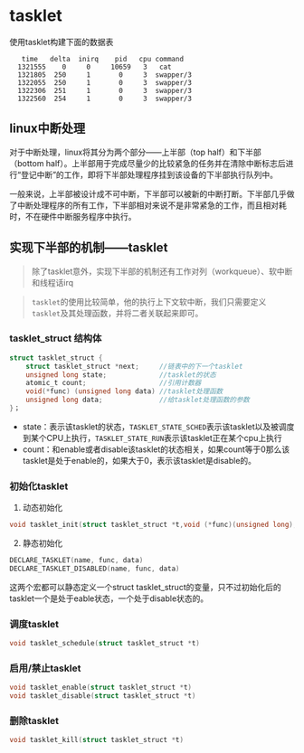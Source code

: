 # tasklet

使用tasklet构建下面的数据表
```
   time   delta  inirq    pid   cpu command
  1321555    0     0     10659   3   cat
  1321805  250     1       0     3  swapper/3
  1322055  250     1       0     3  swapper/3
  1322306  251     1       0     3  swapper/3
  1322560  254     1       0     3  swapper/3

```

## linux中断处理

对于中断处理，linux将其分为两个部分——上半部（top half）和下半部（bottom half）。上半部用于完成尽量少的比较紧急的任务并在清除中断标志后进行“登记中断”的工作，即将下半部处理程序挂到该设备的下半部执行队列中。

一般来说，上半部被设计成不可中断，下半部可以被新的中断打断。下半部几乎做了中断处理程序的所有工作，下半部相对来说不是非常紧急的工作，而且相对耗时，不在硬件中断服务程序中执行。

## 实现下半部的机制——tasklet
> 除了tasklet意外，实现下半部的机制还有工作对列（workqueue）、软中断和线程话irq

> `tasklet`的使用比较简单，他的执行上下文软中断，我们只需要定义`tasklet`及其处理函数，并将二者关联起来即可。

### tasklet_struct 结构体

```c
struct tasklet_struct {
	struct tasklet_struct *next;     //链表中的下一个tasklet
	unsigned long state;             //tasklet的状态        
	atomic_t count;                  //引用计数器
	void(*func) (unsigned long data) //tasklet处理函数
	unsigned long data;              //给tasklet处理函数的参数     
}；
```
- state：表示该tasklet的状态，`TASKLET_STATE_SCHED`表示该tasklet以及被调度到某个CPU上执行，`TASKLET_STATE_RUN`表示该tasklet正在某个cpu上执行
- count：和enable或者disable该tasklet的状态相关，如果count等于0那么该tasklet是处于enable的，如果大于0，表示该tasklet是disable的。

### 初始化tasklet

1. 动态初始化
```c
void tasklet_init(struct tasklet_struct *t,void (*func)(unsigned long), unsigned long data)
```

2. 静态初始化
```c
DECLARE_TASKLET(name, func, data)
DECLARE_TASKLET_DISABLED(name, func, data)
```
这两个宏都可以静态定义一个struct tasklet_struct的变量，只不过初始化后的tasklet一个是处于eable状态，一个处于disable状态的。

### 调度tasklet

```c
void tasklet_schedule(struct tasklet_struct *t)
```

### 启用/禁止tasklet

```c
void tasklet_enable(struct tasklet_struct *t)
void tasklet_disable(struct tasklet_struct *t)
```

### 删除tasklet

```c
void tasklet_kill(struct tasklet_struct *t)
```

